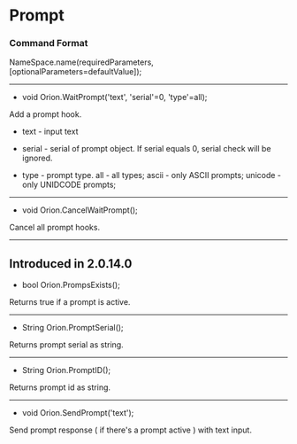 # Prompt

### Command Format

NameSpace.name(requiredParameters, [optionalParameters=defaultValue]);

***

- void Orion.WaitPrompt('text', 'serial'=0, 'type'=all);

Add a prompt hook.

- text - input text

- serial - serial of prompt object. If serial equals 0, serial check will be ignored.

- type - prompt type. all - all types; ascii - only ASCII prompts; unicode - only UNIDCODE prompts;

***

- void Orion.CancelWaitPrompt();

Cancel all prompt hooks.

***

## Introduced in 2.0.14.0

- bool Orion.PrompsExists();

Returns true if a prompt is active.

***

- String Orion.PromptSerial();

Returns prompt serial as string.

***

- String Orion.PromptID();

Returns prompt id as string.

***

- void Orion.SendPrompt('text');

Send prompt response ( if there's a prompt active ) with text input.
